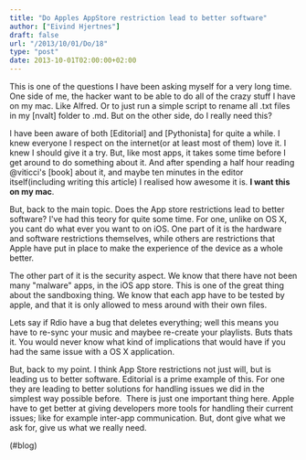 ```yaml
---
title: "Do Apples AppStore restriction lead to better software"
author: ["Eivind Hjertnes"]
draft: false
url: "/2013/10/01/Do/18"
type: "post"
date: 2013-10-01T02:00:00+02:00
---
```


This is one of the questions I have been asking myself for a very long
time. One side of me, the hacker want to be able to do all of the crazy
stuff I have on my mac. Like Alfred. Or to just run a simple script to
rename all .txt files in my [nvalt] folder to .md. But on the other
side, do I really need this?

I have been aware of both [Editorial] and [Pythonista] for quite a
while. I knew everyone I respect on the internet(or at least most of
them) love it. I knew I should give it a try. But, like most apps, it
takes some time before I get around to do something about it. And after
spending a half hour reading @viticci's [book] about it, and maybe ten
minutes in the editor itself(including writing this article) I realised
how awesome it is. **I want this on my mac**.

But, back to the main topic. Does the App store restrictions lead to
better software? I've had this teory for quite some time. For one,
unlike on OS X, you cant do what ever you want to on iOS. One part of it
is the hardware and software restrictions themselves, while others are
restrictions that Apple have put in place to make the experience of the
device as a whole better.

The other part of it is the security aspect. We know that there have not
been many "malware" apps, in the iOS app store. This is one of the great
thing about the sandboxing thing. We know that each app have to be
tested by apple, and that it is only allowed to mess around with their
own files.

Lets say if Rdio have a bug that deletes everything; well this means you
have to re-sync your music and maybee re-create your playlists. Buts
thats it. You would never know what kind of implications that would have
if you had the same issue with a OS X application.

But, back to my point. I think App Store restrictions not just will, but
is leading us to better software. Editorial is a prime example of this.
For one they are leading to better solutions for handling issues we did
in the simplest way possible before.  There is just one important thing
here. Apple have to get better at giving developers more tools for
handling their current issues; like for example inter-app communication.
But, dont give what we ask for, give us what we really need.

(#blog)
